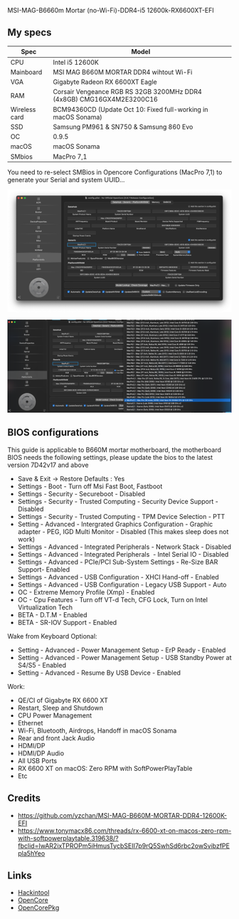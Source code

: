 MSI-MAG-B6660m Mortar (no-Wi-Fi)-DDR4-i5 12600k-RX6600XT-EFI

## My specs

| Spec | Model |
| --- | --- |
| CPU | Intel i5 12600K |
| Mainboard | MSI MAG B660M MORTAR DDR4 wihtout Wi-Fi |
| VGA | Gigabyte Radeon RX 6600XT Eagle |
| RAM | Corsair Vengeance RGB RS 32GB 3200MHz DDR4 (4x8GB) CMG16GX4M2E3200C16 |
| Wireless card | BCM94360CD (Update Oct 10: Fixed full-working in macOS Sonama) | 
| SSD | Samsung PM961 & SN750 & Samsung 860 Evo |
| OC | 0.9.5 |
| macOS | macOS Sonama |
| SMbios | MacPro 7,1 |

You need to re-select SMBios in Opencore Configurations (MacPro 7,1) to generate your Serial and system UUID...

![Screenshot 2022-12-14 at 3.26.47 PM.png](https://github.com/haianhlc99/-MSI-MAG-B6660m-Mortar-no-Wi-Fi--DDR4-i5-12600k-RX6600XT-EFI/blob/2950a6733ad3fa7fec5b2f2978845ed0eac9615c/Screenshot%202022-12-14%20at%203.26.47%20PM.png)

![Screenshot 2022-12-14 at 3.26.56 PM.png](https://github.com/haianhlc99/-MSI-MAG-B6660m-Mortar-no-Wi-Fi--DDR4-i5-12600k-RX6600XT-EFI/blob/76c58bbba33c4062f739e4a541d2ae8c1e727636/Screenshot%202022-12-14%20at%203.26.56%20PM.png)

## BIOS configurations

This guide is applicable to B660M mortar motherboard, the motherboard BIOS needs the following settings, please update the bios to the latest version 7D42v17 and above

- Save & Exit → Restore Defaults : Yes
- Settings - Boot - Turn off Msi Fast Boot, Fastboot
- Settings - Security - Secureboot - Disabled
- Settings - Security - Trusted Computing - Security Device Support - Disabled
- Settings - Security - Trusted Computing - TPM Device Selection - PTT
- Setting - Advanced - Intergrated Graphics Configuration - Graphic adapter - PEG, IGD Multi Monitor - Disabled (This makes sleep does not work)
- Settings - Advanced - Integrated Peripherals - Network Stack - Disabled
- Settings - Advanced - Integrated Peripherals  - Intel Serial IO - Disabled
- Settings - Advanced - PCIe/PCI Sub-System Settings - Re-Size BAR Support- Enabled
- Settings - Advanced - USB Configuration - XHCI Hand-off - Enabled
- Settings - Advanced - USB Configuration - Legacy USB Support - Auto
- OC - Extreme Memory Profile (Xmp) - Enabled
- OC - Cpu Features - Turn off VT-d Tech, CFG Lock, Turn on Intel Virtualization Tech
- BETA - D.T.M - Enabled
- BETA - SR-IOV Support - Enabled

Wake from Keyboard Optional:
- Setting - Advanced - Power Management Setup - ErP Ready - Enabled
- Setting - Advanced - Power Management Setup - USB Standby Power at S4/S5 - Enabled
- Setting - Advanced - Resume By USB Device - Enabled

Work:
- QE/CI of Gigabyte RX 6600 XT
- Restart, Sleep and Shutdown
- CPU Power Management
- Ethernet
- Wi-Fi, Bluetooth, Airdrops, Handoff in macOS Sonama
- Rear and front Jack Audio
- HDMI/DP
- HDMI/DP Audio
- All USB Ports
- RX 6600 XT on macOS: Zero RPM with SoftPowerPlayTable 
- Etc

## Credits

- https://github.com/yzchan/MSI-MAG-B660M-MORTAR-DDR4-12600K-EFI
- https://www.tonymacx86.com/threads/rx-6600-xt-on-macos-zero-rpm-with-softpowerplaytable.319638/?fbclid=IwAR2ixTPROPm5iHmusTycbSEII7p9rQ5SwhSd6rbc2owSvibzfPEpla5hYeo

## Links

- [Hackintool](https://github.com/headkaze/Hackintool)
- [OpenCore](https://dortania.github.io/OpenCore-Install-Guide/prerequisites.html)
- [OpenCorePkg](https://github.com/acidanthera/OpenCorePkg)
